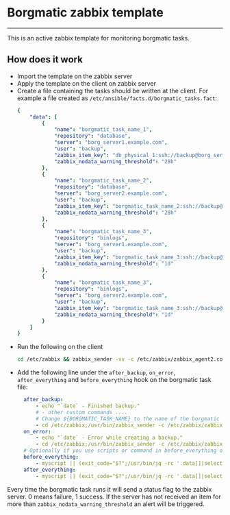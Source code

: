 # Borgmatic zabbix template
---
This is an active zabbix template for monitoring borgmatic tasks.

How does it work
---
- Import the template on the zabbix server
- Apply the template on the client on zabbix server
- Create a file containing the tasks should be written at the client.
    For example a file created as `/etc/ansible/facts.d/borgmatic_tasks.fact`:
    ```yaml
    {
        "data": [
            {
                "name": "borgmatic_task_name_1",
                "repository": "database",
                "server": "borg_server1.example.com",
                "user": "backup",
                "zabbix_item_key": "db_physical_1:ssh://backup@borg_server1.example.com/./database",
                "zabbix_nodata_warning_threshold": "28h"
            },
            {
                "name": "borgmatic_task_name_2",
                "repository": "database",
                "server": "borg_server2.example.com",
                "user": "backup",
                "zabbix_item_key": "borgmatic_task_name_2:ssh://backup@borg_server2.example.com/./database",
                "zabbix_nodata_warning_threshold": "28h"
            },
            {
                "name": "borgmatic_task_name_3",
                "repository": "binlogs",
                "server": "borg_server1.example.com",
                "user": "backup",
                "zabbix_item_key": "borgmatic_task_name_3:ssh://backup@borg_server1.example.com/./binlogs",
                "zabbix_nodata_warning_threshold": "1d"
            },
            {
                "name": "borgmatic_task_name_3",
                "repository": "binlogs",
                "server": "borg_server2.example.com",
                "user": "backup",
                "zabbix_item_key": "borgmatic_task_name_3:ssh://backup@borg_server2.example.com/./binlogs",
                "zabbix_nodata_warning_threshold": "1d"
            }
        ]
    }
    ```
- Run the following on the client
  ```bash
  cd /etc/zabbix && zabbix_sender -vv -c /etc/zabbix/zabbix_agent2.conf -k borgmatic.discovery.task -o "$(cat /etc/ansible/facts.d/borgmatic_tasks.fact)"
  ```
- Add the following line under the `after_backup`, `on_error`, `after_everything` and `before_everything` hook on the borgmatic task file:
  ```yaml
    after_backup:
        - echo "`date` - Finished backup."
        # - other custom commands ....
        # Change ${BORGMATIC_TASK_NAME} to the name of the borgmatic configuration file
        - cd /etc/zabbix;/usr/bin/zabbix_sender -c /etc/zabbix/zabbix_agent2.conf -k borgmatic.task.repository.status[${BORGMATIC_TASK_NAME}:{repository}] -o 1 || true
    on_error:
        - echo "`date` - Error while creating a backup."
        - cd /etc/zabbix;/usr/bin/zabbix_sender -c /etc/zabbix/zabbix_agent2.conf -k borgmatic.task.repository.status[${BORGMATIC_TASK_NAME}:{repository}] -o 0 || true
    # Optionally if you use scripts or command in before_everything or after_everything add
    before_everything:
        - myscript || (exit_code="$?";/usr/bin/jq -rc '.data[]|select(.name=="${BORGMATIC_TASK_NAME}").zabbix_item_key' /etc/ansible/facts.d/borgmatic_tasks.fact|while read zabbix_item_key;do cd /etc/zabbix; /usr/bin/zabbix_sender -c /etc/zabbix/zabbix_agent2.conf -k borgmatic.task.repository.status[$zabbix_item_key] -o 0 || true; done; exit "$exit_code")
    after_everything:
        - myscript || (exit_code="$?";/usr/bin/jq -rc '.data[]|select(.name=="${BORGMATIC_TASK_NAME}").zabbix_item_key' /etc/ansible/facts.d/borgmatic_tasks.fact|while read zabbix_item_key;do cd /etc/zabbix; /usr/bin/zabbix_sender -c /etc/zabbix/zabbix_agent2.conf -k borgmatic.task.repository.status[$zabbix_item_key] -o 0 || true; done; exit "$exit_code")
  ```

Every time the borgmatic task runs it will send a status flag to the zabbix server. 0 means failure, 1 success. If the server has not received an item for more than `zabbix_nodata_warning_threshold` an alert will be triggered.